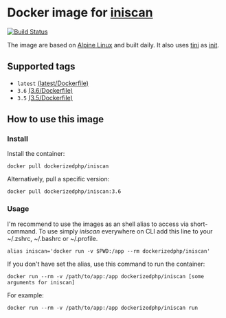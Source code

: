 # Docker image for [iniscan](https://github.com/psecio/iniscan)

[![Build Status](https://travis-ci.org/dockerized-php/iniscan.svg?branch=master)](https://travis-ci.org/dockerized-php/iniscan)

The image are based on [Alpine Linux](https://alpinelinux.org/) and built daily.
It also uses [tini](https://github.com/krallin/tini) as [init](https://en.wikipedia.org/wiki/Init).

## Supported tags

- `latest` [(latest/Dockerfile)](https://github.com/dockerized-php/iniscan/blob/master/latest/Dockerfile)
- `3.6` [(3.6/Dockerfile)](https://github.com/dockerized-php/iniscan/blob/master/3.6/Dockerfile)
- `3.5` [(3.5/Dockerfile)](https://github.com/dockerized-php/iniscan/blob/master/3.5/Dockerfile)

## How to use this image

### Install

Install the container:

```
docker pull dockerizedphp/iniscan
```

Alternatively, pull a specific version:

```
docker pull dockerizedphp/iniscan:3.6
```

### Usage

I'm recommend to use the images as an shell alias to access via short-command.
To use simply *iniscan* everywhere on CLI add this line to your ~/.zshrc, ~/.bashrc or ~/.profile.

```
alias iniscan='docker run -v $PWD:/app --rm dockerizedphp/iniscan'
```

If you don't have set the alias, use this command to run the container: 

```
docker run --rm -v /path/to/app:/app dockerizedphp/iniscan [some arguments for iniscan]
```

For example:

```
docker run --rm -v /path/to/app:/app dockerizedphp/iniscan run 
```
